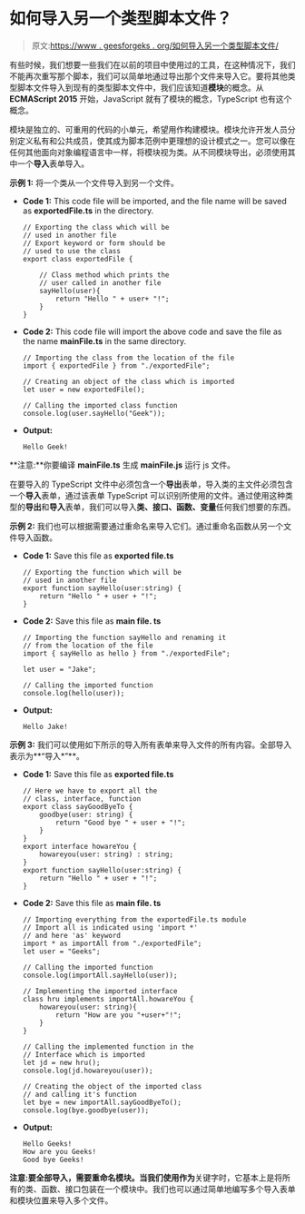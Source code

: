 # 如何导入另一个类型脚本文件？

> 原文:[https://www . geesforgeks . org/如何导入另一个类型脚本文件/](https://www.geeksforgeeks.org/how-to-import-another-typescript-files/)

有些时候，我们想要一些我们在以前的项目中使用过的工具，在这种情况下，我们不能再次重写那个脚本，我们可以简单地通过导出那个文件来导入它。要将其他类型脚本文件导入到现有的类型脚本文件中，我们应该知道**模块**的概念。从 **ECMAScript 2015** 开始，JavaScript 就有了模块的概念，TypeScript 也有这个概念。

模块是独立的、可重用的代码的小单元，希望用作构建模块。模块允许开发人员分别定义私有和公共成员，使其成为脚本范例中更理想的设计模式之一。您可以像在任何其他面向对象编程语言中一样，将模块视为类。从不同模块导出，必须使用其中一个**导入**表单导入。

**示例 1:** 将一个类从一个文件导入到另一个文件。

*   **Code 1:** This code file will be imported, and the file name will be saved as **exportedFile.ts** in the directory.

    ```
    // Exporting the class which will be
    // used in another file
    // Export keyword or form should be
    // used to use the class 
    export class exportedFile {

        // Class method which prints the
        // user called in another file
        sayHello(user){
            return "Hello " + user+ "!";
        }
    }
    ```

*   **Code 2:** This code file will import the above code and save the file as the name **mainFile.ts** in the same directory.

    ```
    // Importing the class from the location of the file
    import { exportedFile } from "./exportedFile";

    // Creating an object of the class which is imported
    let user = new exportedFile();

    // Calling the imported class function
    console.log(user.sayHello("Geek"));
    ```

*   **Output:**

    ```
    Hello Geek!
    ```

**注意:**你要编译 **mainFile.ts** 生成 **mainFile.js** 运行 js 文件。

在要导入的 TypeScript 文件中必须包含一个**导出**表单，导入类的主文件必须包含一个**导入**表单，通过该表单 TypeScript 可以识别所使用的文件。通过使用这种类型的**导出**和**导入**表单，我们可以导入**类、接口、函数、变量**任何我们想要的东西。

**示例 2:** 我们也可以根据需要通过重命名来导入它们。通过重命名函数从另一个文件导入函数。

*   **Code 1:** Save this file as **exported file.ts**

    ```
    // Exporting the function which will be
    // used in another file
    export function sayHello(user:string) {
        return "Hello " + user + "!";
    }
    ```

*   **Code 2:** Save this file as **main file. ts**

    ```
    // Importing the function sayHello and renaming it 
    // from the location of the file
    import { sayHello as hello } from "./exportedFile";

    let user = "Jake";

    // Calling the imported function
    console.log(hello(user));
    ```

*   **Output:**

    ```
    Hello Jake!
    ```

**示例 3:** 我们可以使用如下所示的导入所有表单来导入文件的所有内容。全部导入表示为**“导入*”**。

*   **Code 1:** Save this file as **exported file.ts**

    ```
    // Here we have to export all the
    // class, interface, function 
    export class sayGoodByeTo {
        goodbye(user: string) {
            return "Good bye " + user + "!";
        }
    }
    export interface howareYou {
        howareyou(user: string) : string;
    }
    export function sayHello(user:string) {
        return "Hello " + user + "!";
    }
    ```

*   **Code 2:** Save this file as **main file. ts**

    ```
    // Importing everything from the exportedFile.ts module
    // Import all is indicated using 'import *' 
    // and here 'as' keyword 
    import * as importAll from "./exportedFile";
    let user = "Geeks";

    // Calling the imported function
    console.log(importAll.sayHello(user));

    // Implementing the imported interface
    class hru implements importAll.howareYou {
        howareyou(user: string){
            return "How are you "+user+"!";
        }
    }

    // Calling the implemented function in the 
    // Interface which is imported
    let jd = new hru();
    console.log(jd.howareyou(user));

    // Creating the object of the imported class
    // and calling it's function
    let bye = new importAll.sayGoodByeTo();
    console.log(bye.goodbye(user));
    ```

*   **Output:**

    ```
    Hello Geeks!
    How are you Geeks!
    Good bye Geeks!

    ```

**注意:**要全部导入，需要重命名模块。当我们使用**作为**关键字时，它基本上是将所有的类、函数、接口包装在一个模块中。我们也可以通过简单地编写多个导入表单和模块位置来导入多个文件。